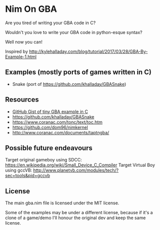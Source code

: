 # Nim On GBA

Are you tired of writing your GBA code in C?

Wouldn't you love to write your GBA code in python-esque syntax?

Well now you can!

Inspired by http://kylehalladay.com/blog/tutorial/2017/03/28/GBA-By-Example-1.html


## Examples (mostly ports of games written in C)
- Snake (port of https://github.com/khalladay/GBASnake)
## Resources
- [GitHub Gist of tiny GBA example in C](https://gist.github.com/khalladay/7c86f092a48342adf6d35aa2861b3ed3)
- https://github.com/khalladay/GBASnake
- https://www.coranac.com/tonc/text/toc.htm
- https://github.com/dom96/nimkernel
- http://www.coranac.com/documents/taptngba/

## Possible future endeavours

Target original gameboy using SDCC: https://en.wikipedia.org/wiki/Small_Device_C_Compiler
Target Virtual Boy using gccVB: http://www.planetvb.com/modules/tech/?sec=tools&pid=gccvb

## License
The main gba.nim file is licensed under the MIT license.

Some of the examples may be under a different license, because if it's a clone of a game/demo I'll honour the original dev and keep the same license.
